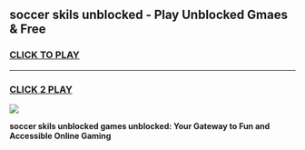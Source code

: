 
## soccer skils unblocked - Play Unblocked Gmaes & Free
<h3>
<a href="https://news.freeplayer.one?title=soccer_skils_unblocked&ref=23F">CLICK TO PLAY</a></h3>
<hr>

<h3>
<a href="https://news.freeplayer.one?title=soccer_skils_unblocked&ref=23F">CLICK 2 PLAY</a>
  
</h3>

<a href="https://news.freeplayer.one?title=soccer_skils_unblocked&ref=23F/"><img src="https://clearcache.store/games.png"></a>


**soccer skils unblocked games unblocked: Your Gateway to Fun and Accessible Online Gaming**
